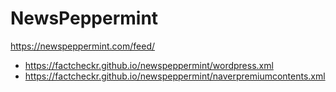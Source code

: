 # NewsPeppermint
https://newspeppermint.com/feed/
- https://factcheckr.github.io/newspeppermint/wordpress.xml
- https://factcheckr.github.io/newspeppermint/naverpremiumcontents.xml
